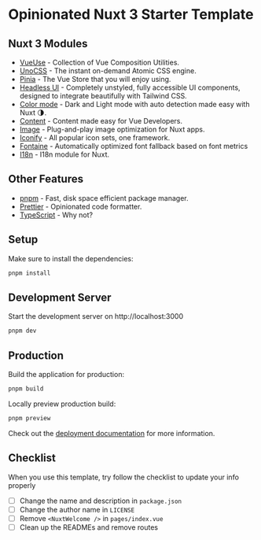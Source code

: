 # Opinionated Nuxt 3 Starter Template

## Nuxt 3 Modules

- [VueUse](https://vueuse.org) - Collection of Vue Composition Utilities.
- [UnoCSS](https://github.com/antfu/unocss) - The instant on-demand Atomic CSS engine.
- [Pinia](https://pinia.vuejs.org) - The Vue Store that you will enjoy using.
- [Headless UI](https://headlessui.com) - Completely unstyled, fully accessible UI components, designed to integrate beautifully with Tailwind CSS.
- [Color mode](https://color-mode.nuxtjs.org) - Dark and Light mode with auto detection made easy with Nuxt 🌗.
- [Content](https://content.nuxtjs.org) - Content made easy for Vue Developers.
- [Image](https://v1.image.nuxtjs.org) - Plug-and-play image optimization for Nuxt apps.
- [Iconify](https://iconify.design) - All popular icon sets, one framework.
- [Fontaine](https://nuxt.com/modules/fontaine) - Automatically optimized font fallback based on font metrics
- [I18n](https://v8.i18n.nuxtjs.org/) - I18n module for Nuxt.

## Other Features

- [pnpm](https://pnpm.io/) - Fast, disk space efficient package manager.
- [Prettier](https://prettier.io/) - Opinionated code formatter.
- [TypeScript](https://www.typescriptlang.org/) - Why not?

## Setup

Make sure to install the dependencies:

```bash
pnpm install
```

## Development Server

Start the development server on http://localhost:3000

```bash
pnpm dev
```

## Production

Build the application for production:

```bash
pnpm build
```

Locally preview production build:

```bash
pnpm preview
```

Check out the [deployment documentation](https://nuxt.com/docs/getting-started/deployment) for more information.

## Checklist

When you use this template, try follow the checklist to update your info properly

- [ ] Change the name and description in `package.json`
- [ ] Change the author name in `LICENSE`
- [ ] Remove `<NuxtWelcome />` in `pages/index.vue`
- [ ] Clean up the READMEs and remove routes

